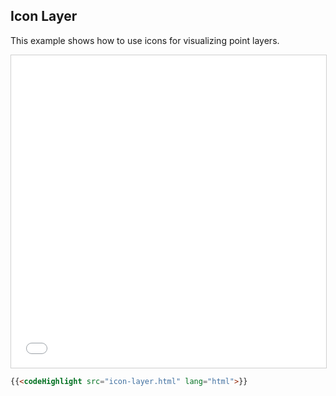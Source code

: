 ## Icon Layer

This example shows how to use icons for visualizing point layers.

<iframe src="../icon-layer.html" style="border: 1px solid #cfcfcf; width: 100%;height:500px" title="Icon Layer"></iframe>

```html
{{<codeHighlight src="icon-layer.html" lang="html">}}
```
